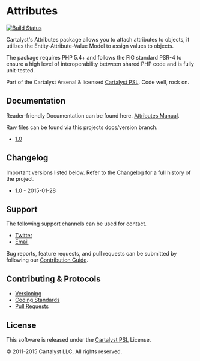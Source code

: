 # Attributes

[![Build Status](http://ci.cartalyst.com/build-status/svg/20)](http://ci.cartalyst.com/build-status/view/20)

Cartalyst's Attributes package allows you to attach attributes to objects, it utilizes the Entity-Attribute-Value Model to assign values to objects.

The package requires PHP 5.4+ and follows the FIG standard PSR-4 to ensure a high level of interoperability between shared PHP code and is fully unit-tested.

Part of the Cartalyst Arsenal & licensed [Cartalyst PSL](LICENSE). Code well, rock on.

## Documentation

Reader-friendly Documentation can be found here. [Attributes Manual](https://cartalyst.com/manual/attributes).

Raw files can be found via this projects docs/version branch.

- [1.0](https://github.com/cartalyst/attributes/tree/docs/1.0)

## Changelog

Important versions listed below. Refer to the [Changelog](CHANGELOG.md) for a full history of the project.

- [1.0](CHANGELOG.md) - 2015-01-28

## Support

The following support channels can be used for contact.

- [Twitter](https://cartalyst.com/@twitter)
- [Email](mailto:help@cartalyst.com)

Bug reports, feature requests, and pull requests can be submitted by following our [Contribution Guide](CONTRIBUTING.md).

## Contributing & Protocols

- [Versioning](CONTRIBUTING.md#versioning)
- [Coding Standards](CONTRIBUTING.md#coding-standards)
- [Pull Requests](CONTRIBUTING.md#pull-requests)

## License

This software is released under the [Cartalyst PSL](LICENSE) License.

© 2011-2015 Cartalyst LLC, All rights reserved.
